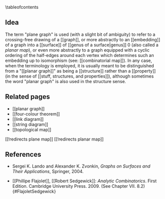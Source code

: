 \tableofcontents

## Idea

The term "plane graph" is used (with a slight bit of ambiguity) to refer to a crossing-free drawing of a [[graph]], or more abstractly to an [[embedding]] of a graph into a [[surface]] of [[genus of a surface|genus]] 0 (also called a _planar map_), or even more abstractly to a graph equipped with a cyclic ordering of the half-edges around each vertex which determines such an embedding up to isomorphism (see: [[combinatorial map]]).
In any case, when the terminology is employed, it is usually meant to be distinguished from a "[[planar graph]]" as being a [[structure]] rather than a [[property]] (in the sense of [[stuff, structures, and properties]]), although sometimes the word "planar graph" is also used in the structure sense.

## Related pages

* [[planar graph]]
* [[four-colour theorem]]
* [[link diagram]]
* [[string diagram]]
* [[topological map]]

[[!redirects plane map]]
[[!redirects planar map]]

## References 

* Sergei K. Lando and Alexander K. Zvonkin, _Graphs on Surfaces and Their Applications_, Springer, 2004.

* [[Phillipe Flajolet]], [[Robert Sedgewick]]: _Analytic Combinatorics_. First Edition. Cambridge University Press. 2009. (See Chapter VII. 8.2)
{#FlajoletSedgewick}
